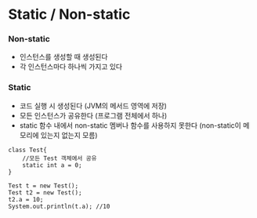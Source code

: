 ﻿# Static / Non-static

### Non-static
- 인스턴스를 생성할 때 생성된다
- 각 인스턴스마다 하나씩 가지고 있다


### Static
- 코드 실행 시 생성된다 (JVM의 메서드 영역에 저장)
- 모든 인스턴스가 공유한다 (프로그램 전체에서 하나)
- static 함수 내에서 non-static 멤버나 함수를 사용하지 못한다 (non-static이 메모리에 있는지 없는지 모름)

```
class Test{
	//모든 Test 객체에서 공유
    static int a = 0;
}

Test t = new Test();
Test t2 = new Test();
t2.a = 10;
System.out.println(t.a); //10
```